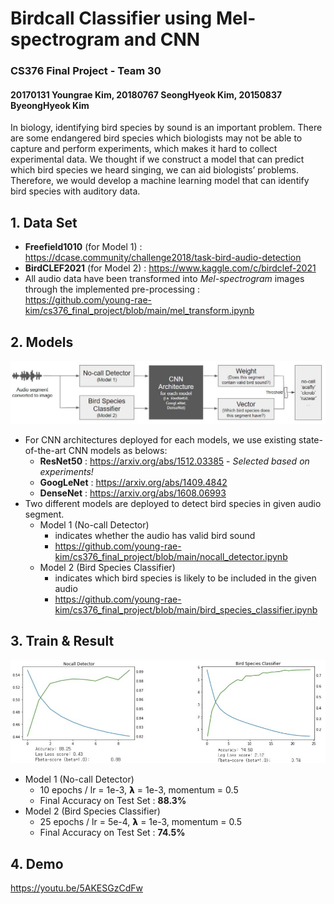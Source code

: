 # Birdcall Classifier using Mel-spectrogram and CNN
### CS376 Final Project - Team 30
#### 20170131 Youngrae Kim, 20180767 SeongHyeok Kim, 20150837 ByeongHyeok Kim

  In biology, identifying bird species by sound is an important problem. There are some endangered bird species which biologists may not be able to capture and perform experiments, which makes it hard to collect experimental data. We thought if we construct a model that can predict which bird species we heard singing, we can aid biologists’ problems. Therefore, we would develop a machine learning model that can identify bird species with auditory data.

## 1. Data Set
* **Freefield1010** (for Model 1) : https://dcase.community/challenge2018/task-bird-audio-detection
* **BirdCLEF2021** (for Model 2) : https://www.kaggle.com/c/birdclef-2021 
* All audio data have been transformed into *Mel-spectrogram* images through the implemented pre-processing : <br/>https://github.com/young-rae-kim/cs376_final_project/blob/main/mel_transform.ipynb

## 2. Models
<img src="/model.jpg" alt="model"></img><br/>
* For CNN architectures deployed for each models, we use existing state-of-the-art CNN models as belows:
  * **ResNet50** : https://arxiv.org/abs/1512.03385 - *Selected based on experiments!*
  * **GoogLeNet** : https://arxiv.org/abs/1409.4842
  * **DenseNet** : https://arxiv.org/abs/1608.06993
* Two different models are deployed to detect bird species in given audio segment.
  * Model 1 (No-call Detector)
    *  indicates whether the audio has valid bird sound
    *  https://github.com/young-rae-kim/cs376_final_project/blob/main/nocall_detector.ipynb
  * Model 2 (Bird Species Classifier)
    *  indicates which bird species is likely to be included in the given audio
    *  https://github.com/young-rae-kim/cs376_final_project/blob/main/bird_species_classifier.ipynb

## 3. Train & Result
<img src="/result.jpg" alt="model"></img><br/>
* Model 1 (No-call Detector)
  * 10 epochs / lr = 1e-3, 𝝺 = 1e-3, momentum = 0.5
  * Final Accuracy on Test Set : **88.3%**
* Model 2 (Bird Species Classifier)
  * 25 epochs / lr = 5e-4, 𝝺 = 1e-3, momentum = 0.5
  * Final Accuracy on Test Set : **74.5%**

## 4. Demo
https://youtu.be/5AKESGzCdFw
